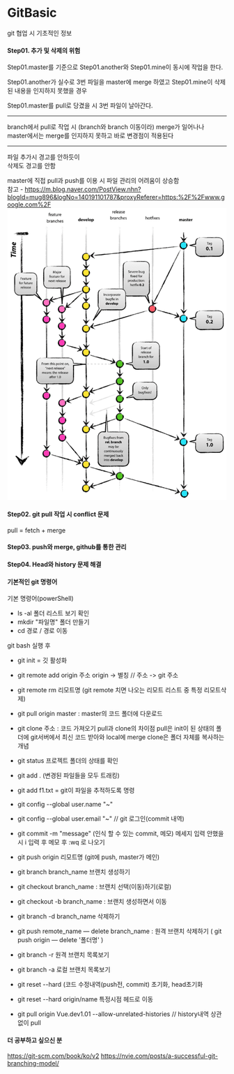 # GitBasic

git 협업 시 기초적인 정보

#### Step01. 추가 및 삭제의 위험

Step01.master를 기준으로
Step01.another와 Step01.mine이 동시에 작업을 한다.

Step01.another가 실수로 3번 파일을 master에 merge 하였고
Step01.mine이 삭제된 내용을 인지하지 못했을 경우

Step01.master를 pull로 당겼을 시
3번 파일이 날아간다.

---
branch에서 pull로 작업 시 (branch와 branch 이동이라) merge가 일어나나 <br>
master에서는 merge를 인지하지 못하고 바로 변경점이 적용된다

---
파일 추가시 경고를 안하듯이 <br>
삭제도 경고를 안함

master에 직접 pull과 push를 이용 시 파일 관리의 어려움이 상승함 <br>
참고 - https://m.blog.naver.com/PostView.nhn?blogId=mug896&logNo=140191101787&proxyReferer=https:%2F%2Fwww.google.com%2F
![gitmodel](images/gitmodel.png)


#### Step02. git pull 작업 시 conflict 문제
pull = fetch + merge

#### Step03. push와 merge, github를 통한 관리

#### Step04. Head와 history 문제 해결

#### 기본적인 git 명령어

기본 명령어(powerShell)
- ls -al 폴더 리스트 보기 확인
- mkdir "파일명" 폴더 만들기
- cd 경로 / 경로 이동

git bash 실행 후
- git init  = 깃 활성화
- git remote add origin 주소
	origin -> 별칭 // 주소 -> git 주소
- git remote rm 리모트명 
	(git remote 치면 나오는 리모트 리스트 중 특정 리모트삭제)
- git pull origin master : master의 코드 폴더에 다운로드
- git clone 주소 : 코드 가져오기
	pull과 clone의 차이점 pull은 init이 된 상태의 폴더에 git서버에서 최신 코드 받아와 local에 merge
	clone은 폴더 자체를 복사하는 개념

- git status 프로젝트 폴더의 상태를 확인
- git add .  (변경된 파일들을 모두 트래킹)
- git add f1.txt = git이 파일을 추적하도록 명령

- git config --global user.name "~"  
- git config --global user.email "~" // git 로그인(commit 내역)
- git commit -m "message" (인식 할 수 있는 commit, 메모) 
	메세지 입력 안했을 시 i 입력 후 메모 후 :wq 로 나오기

- git push origin 리모트명 (git에 push, master가 메인)


- git branch branch_name 브랜치 생성하기
- git checkout branch_name : 브랜치 선택(이동)하기(로컬)
- git checkout -b branch_name : 브랜치 생성하면서 이동

- git branch -d branch_name 삭제하기
- git push remote_name — delete branch_name : 원격 브랜치 삭제하기 ( git push origin — delete '폴더명' )


- git branch -r 원격 브랜치 목록보기
- git branch -a 로컬 브랜치 목록보기

- git reset --hard (코드 수정내역(push전, commit) 초기화, head초기화
- git reset --hard origin/name 특정시점 헤드로 이동

- git pull origin Vue.dev1.01 --allow-unrelated-histories // history내역 상관없이 pull

#### 더 공부하고 싶으신 분
https://git-scm.com/book/ko/v2
https://nvie.com/posts/a-successful-git-branching-model/
